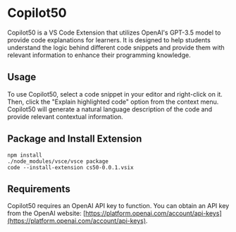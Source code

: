 # Copilot50

Copilot50 is a VS Code Extension that utilizes OpenAI's GPT-3.5 model to provide code explanations for learners. It is designed to help students understand the logic behind different code snippets and provide them with relevant information to enhance their programming knowledge.

## Usage
To use Copilot50, select a code snippet in your editor and right-click on it. Then, click the "Explain highlighted code" option from the context menu. Copilot50 will generate a natural language description of the code and provide relevant contextual information.

## Package and Install Extension

```
npm install
./node_modules/vsce/vsce package
code --install-extension cs50-0.0.1.vsix
```

## Requirements
Copilot50 requires an OpenAI API key to function. You can obtain an API key from the OpenAI website: [https://platform.openai.com/account/api-keys](https://platform.openai.com/account/api-keys).
